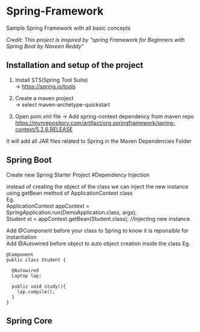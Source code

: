 # Spring-Framework
Sample Spring Framework with all basic concepts

*Credit: This project is inspired by "spring Framework for Beginners with Spring Boot by Naveen Reddy"*


## Installation and setup of the project

1. Install STS(Spring Tool Suite)  
-> https://spring.io/tools

2. Create a maven project  
-> select maven-archetype-quickstart

4. Open pom.xml file
-> Add spring-context dependency from maven repo  
https://mvnrepository.com/artifact/org.springframework/spring-context/5.2.6.RELEASE

  It will add all JAR files related to Spring in the Maven Dependencies Folder

## Spring Boot

Create new Spring Starter Project
#Dependency Injection

instead of creating the object of the class we can inject the new instance using getBean method of ApplicationContext class  
Eg.  
      ApplicationContext appContext =  SpringApplication.run(DemoApplication.class, args);  
      Student st = appContext.getBean(Student.class); //Injecting new instance  

Add @Component before your class to Spring to know it is reponsible for instantiation  
Add @Autowired before object to auto object creation inside the class
Eg.  

    @Component
    public class Student {

      @Autowired
      Laptop lap;

      public void study(){
        lap.compile();
      }
    }  


## Spring Core


